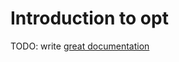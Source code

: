 # Introduction to opt

TODO: write [great documentation](http://jacobian.org/writing/great-documentation/what-to-write/)
